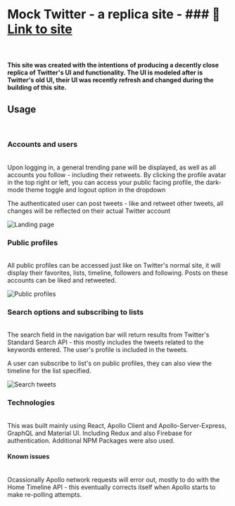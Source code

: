 
# Mock Twitter - a replica site - ### :rocket: [Link to site](https://mock-twitter-site.herokuapp.com)
<br>

#### This site was created with the intentions of producing a decently close replica of Twitter's UI and functionality. The UI is modeled after is Twitter's old UI, their UI was recently refresh and changed during the building of this site.


## Usage
<br>

### Accounts and users
<br>
Upon logging in, a general trending pane will be displayed, as well as all accounts you follow - including their retweets. By clicking the profile avatar in the top right or left, you can access your public facing profile, the dark-mode theme toggle and logout option in the dropdown

The authenticated user can post tweets - like and retweet other tweets, all changes will be reflected on their actual Twitter account

![Landing page](https://media.giphy.com/media/kfFUY8zyCP9cs95QJz/giphy.gif)


### Public profiles
<br>
All public profiles can be accessed just like on Twitter's normal site, it will display their favorites, lists, timeline, followers and following. Posts on these accounts can be liked and retweeted.

![Public profiles](https://media.giphy.com/media/kz0W4rysFFTg77CUbO/giphy.gif)

### Search options and subscribing to lists
<br>
The search field in the navigation bar will return results from Twitter's Standard Search API - this mostly includes the tweets related to the keywords entered. The user's profile is included in the tweets.

A user can subscribe to list's on public profiles, they can also view the timeline for the list specified. 

![Search tweets](https://media.giphy.com/media/iGvR1ApT1VuLps3DXk/giphy.gif)

### Technologies
<br>
This was built mainly using React, Apollo Client and Apollo-Server-Express, GraphQL and Material UI. Including Redux and also Firebase for authentication. Additional NPM Packages were also used. 

#### Known issues
<br>
Ocassionally Apollo network requests will error out, mostly to do with the Home Timeline API - this eventually corrects itself when Apollo starts to make re-polling attempts. 



